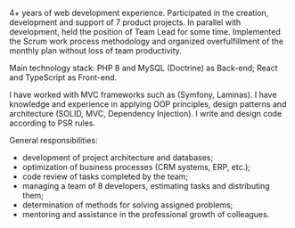 4+ years of web development experience. Participated in the creation, development and support of 7 product projects. In parallel with development, held the position of Team Lead for some time. Implemented the Scrum work process methodology and organized overfulfillment of the monthly plan without loss of team productivity.

Main technology stack: PHP 8 and MySQL (Doctrine) as Back-end; React and TypeScript as Front-end.

I have worked with MVC frameworks such as (Symfony, Laminas). I have knowledge and experience in applying OOP principles, design patterns and architecture (SOLID, MVC, Dependency Injection). I write and design code according to PSR rules.

General responsibilities:
- development of project architecture and databases;
- optimization of business processes (CRM systems, ERP, etc.);
- code review of tasks completed by the team;
- managing a team of 8 developers, estimating tasks and distributing them;
- determination of methods for solving assigned problems;
- mentoring and assistance in the professional growth of colleagues.
